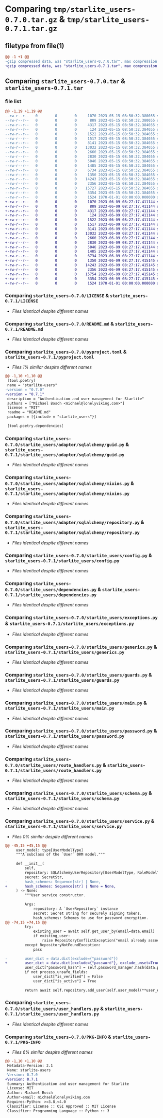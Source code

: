 # Comparing `tmp/starlite_users-0.7.0.tar.gz` & `tmp/starlite_users-0.7.1.tar.gz`

## filetype from file(1)

```diff
@@ -1 +1 @@
-gzip compressed data, was "starlite_users-0.7.0.tar", max compression
+gzip compressed data, was "starlite_users-0.7.1.tar", max compression
```

## Comparing `starlite_users-0.7.0.tar` & `starlite_users-0.7.1.tar`

### file list

```diff
@@ -1,19 +1,19 @@
--rw-r--r--   0        0        0     1070 2023-05-15 08:50:32.380055 starlite_users-0.7.0/LICENSE
--rw-r--r--   0        0        0      809 2023-05-15 08:50:32.380055 starlite_users-0.7.0/README.md
--rw-r--r--   0        0        0     4317 2023-05-15 08:50:32.384055 starlite_users-0.7.0/pyproject.toml
--rw-r--r--   0        0        0      124 2023-05-15 08:50:32.384055 starlite_users-0.7.0/starlite_users/__init__.py
--rw-r--r--   0        0        0     1522 2023-05-15 08:50:32.384055 starlite_users-0.7.0/starlite_users/adapter/sqlalchemy/guid.py
--rw-r--r--   0        0        0     1517 2023-05-15 08:50:32.384055 starlite_users-0.7.0/starlite_users/adapter/sqlalchemy/mixins.py
--rw-r--r--   0        0        0     8141 2023-05-15 08:50:32.384055 starlite_users-0.7.0/starlite_users/adapter/sqlalchemy/repository.py
--rw-r--r--   0        0        0    13032 2023-05-15 08:50:32.384055 starlite_users-0.7.0/starlite_users/config.py
--rw-r--r--   0        0        0     2660 2023-05-15 08:50:32.384055 starlite_users-0.7.0/starlite_users/dependencies.py
--rw-r--r--   0        0        0     2830 2023-05-15 08:50:32.384055 starlite_users-0.7.0/starlite_users/exceptions.py
--rw-r--r--   0        0        0     5046 2023-05-15 08:50:32.384055 starlite_users-0.7.0/starlite_users/generics.py
--rw-r--r--   0        0        0     1485 2023-05-15 08:50:32.384055 starlite_users-0.7.0/starlite_users/guards.py
--rw-r--r--   0        0        0     6734 2023-05-15 08:50:32.384055 starlite_users-0.7.0/starlite_users/main.py
--rw-r--r--   0        0        0     1350 2023-05-15 08:50:32.384055 starlite_users-0.7.0/starlite_users/password.py
--rw-r--r--   0        0        0    14243 2023-05-15 08:50:32.384055 starlite_users-0.7.0/starlite_users/route_handlers.py
--rw-r--r--   0        0        0     2356 2023-05-15 08:50:32.384055 starlite_users-0.7.0/starlite_users/schema.py
--rw-r--r--   0        0        0    15727 2023-05-15 08:50:32.384055 starlite_users-0.7.0/starlite_users/service.py
--rw-r--r--   0        0        0     3354 2023-05-15 08:50:32.384055 starlite_users-0.7.0/starlite_users/user_handlers.py
--rw-r--r--   0        0        0     1524 1970-01-01 00:00:00.000000 starlite_users-0.7.0/PKG-INFO
+-rw-r--r--   0        0        0     1070 2023-06-09 08:27:17.411144 starlite_users-0.7.1/LICENSE
+-rw-r--r--   0        0        0      809 2023-06-09 08:27:17.411144 starlite_users-0.7.1/README.md
+-rw-r--r--   0        0        0     4317 2023-06-09 08:27:17.411144 starlite_users-0.7.1/pyproject.toml
+-rw-r--r--   0        0        0      124 2023-06-09 08:27:17.411144 starlite_users-0.7.1/starlite_users/__init__.py
+-rw-r--r--   0        0        0     1522 2023-06-09 08:27:17.411144 starlite_users-0.7.1/starlite_users/adapter/sqlalchemy/guid.py
+-rw-r--r--   0        0        0     1517 2023-06-09 08:27:17.411144 starlite_users-0.7.1/starlite_users/adapter/sqlalchemy/mixins.py
+-rw-r--r--   0        0        0     8141 2023-06-09 08:27:17.411144 starlite_users-0.7.1/starlite_users/adapter/sqlalchemy/repository.py
+-rw-r--r--   0        0        0    13032 2023-06-09 08:27:17.411144 starlite_users-0.7.1/starlite_users/config.py
+-rw-r--r--   0        0        0     2660 2023-06-09 08:27:17.411144 starlite_users-0.7.1/starlite_users/dependencies.py
+-rw-r--r--   0        0        0     2830 2023-06-09 08:27:17.411144 starlite_users-0.7.1/starlite_users/exceptions.py
+-rw-r--r--   0        0        0     5046 2023-06-09 08:27:17.411144 starlite_users-0.7.1/starlite_users/generics.py
+-rw-r--r--   0        0        0     1485 2023-06-09 08:27:17.411144 starlite_users-0.7.1/starlite_users/guards.py
+-rw-r--r--   0        0        0     6734 2023-06-09 08:27:17.411144 starlite_users-0.7.1/starlite_users/main.py
+-rw-r--r--   0        0        0     1350 2023-06-09 08:27:17.415145 starlite_users-0.7.1/starlite_users/password.py
+-rw-r--r--   0        0        0    14243 2023-06-09 08:27:17.415145 starlite_users-0.7.1/starlite_users/route_handlers.py
+-rw-r--r--   0        0        0     2356 2023-06-09 08:27:17.415145 starlite_users-0.7.1/starlite_users/schema.py
+-rw-r--r--   0        0        0    15754 2023-06-09 08:27:17.415145 starlite_users-0.7.1/starlite_users/service.py
+-rw-r--r--   0        0        0     3354 2023-06-09 08:27:17.415145 starlite_users-0.7.1/starlite_users/user_handlers.py
+-rw-r--r--   0        0        0     1524 1970-01-01 00:00:00.000000 starlite_users-0.7.1/PKG-INFO
```

### Comparing `starlite_users-0.7.0/LICENSE` & `starlite_users-0.7.1/LICENSE`

 * *Files identical despite different names*

### Comparing `starlite_users-0.7.0/README.md` & `starlite_users-0.7.1/README.md`

 * *Files identical despite different names*

### Comparing `starlite_users-0.7.0/pyproject.toml` & `starlite_users-0.7.1/pyproject.toml`

 * *Files 1% similar despite different names*

```diff
@@ -1,10 +1,10 @@
 [tool.poetry]
 name = "starlite-users"
-version = "0.7.0"
+version = "0.7.1"
 description = "Authentication and user management for Starlite"
 authors = ["Michael Bosch <michael@lonelyviking.com>"]
 license = "MIT"
 readme = "README.md"
 packages = [{include = "starlite_users"}]
 
 [tool.poetry.dependencies]
```

### Comparing `starlite_users-0.7.0/starlite_users/adapter/sqlalchemy/guid.py` & `starlite_users-0.7.1/starlite_users/adapter/sqlalchemy/guid.py`

 * *Files identical despite different names*

### Comparing `starlite_users-0.7.0/starlite_users/adapter/sqlalchemy/mixins.py` & `starlite_users-0.7.1/starlite_users/adapter/sqlalchemy/mixins.py`

 * *Files identical despite different names*

### Comparing `starlite_users-0.7.0/starlite_users/adapter/sqlalchemy/repository.py` & `starlite_users-0.7.1/starlite_users/adapter/sqlalchemy/repository.py`

 * *Files identical despite different names*

### Comparing `starlite_users-0.7.0/starlite_users/config.py` & `starlite_users-0.7.1/starlite_users/config.py`

 * *Files identical despite different names*

### Comparing `starlite_users-0.7.0/starlite_users/dependencies.py` & `starlite_users-0.7.1/starlite_users/dependencies.py`

 * *Files identical despite different names*

### Comparing `starlite_users-0.7.0/starlite_users/exceptions.py` & `starlite_users-0.7.1/starlite_users/exceptions.py`

 * *Files identical despite different names*

### Comparing `starlite_users-0.7.0/starlite_users/generics.py` & `starlite_users-0.7.1/starlite_users/generics.py`

 * *Files identical despite different names*

### Comparing `starlite_users-0.7.0/starlite_users/guards.py` & `starlite_users-0.7.1/starlite_users/guards.py`

 * *Files identical despite different names*

### Comparing `starlite_users-0.7.0/starlite_users/main.py` & `starlite_users-0.7.1/starlite_users/main.py`

 * *Files identical despite different names*

### Comparing `starlite_users-0.7.0/starlite_users/password.py` & `starlite_users-0.7.1/starlite_users/password.py`

 * *Files identical despite different names*

### Comparing `starlite_users-0.7.0/starlite_users/route_handlers.py` & `starlite_users-0.7.1/starlite_users/route_handlers.py`

 * *Files identical despite different names*

### Comparing `starlite_users-0.7.0/starlite_users/schema.py` & `starlite_users-0.7.1/starlite_users/schema.py`

 * *Files identical despite different names*

### Comparing `starlite_users-0.7.0/starlite_users/service.py` & `starlite_users-0.7.1/starlite_users/service.py`

 * *Files 0% similar despite different names*

```diff
@@ -45,15 +45,15 @@
     user_model: type[UserModelType]
     """A subclass of the `User` ORM model."""
 
     def __init__(
         self,
         repository: SQLAlchemyUserRepository[UserModelType, RoleModelType],
         secret: SecretStr,
-        hash_schemes: Sequence[str] | None,
+        hash_schemes: Sequence[str] | None = None,
     ) -> None:
         """User service constructor.
 
         Args:
             repository: A `UserRepository` instance
             secret: Secret string for securely signing tokens.
             hash_schemes: Schemes to use for password encryption.
@@ -74,15 +74,15 @@
         try:
             existing_user = await self.get_user_by(email=data.email)
             if existing_user:
                 raise RepositoryConflictException("email already associated with an account")
         except RepositoryNotFoundException:
             pass
 
-        user_dict = data.dict(exclude={"password"})
+        user_dict = data.dict(exclude={"password"}, exclude_unset=True)
         user_dict["password_hash"] = self.password_manager.hash(data.password)
         if not process_unsafe_fields:
             user_dict["is_verified"] = False
             user_dict["is_active"] = True
 
         return await self.repository.add_user(self.user_model(**user_dict))  # pyright: ignore
```

### Comparing `starlite_users-0.7.0/starlite_users/user_handlers.py` & `starlite_users-0.7.1/starlite_users/user_handlers.py`

 * *Files identical despite different names*

### Comparing `starlite_users-0.7.0/PKG-INFO` & `starlite_users-0.7.1/PKG-INFO`

 * *Files 6% similar despite different names*

```diff
@@ -1,10 +1,10 @@
 Metadata-Version: 2.1
 Name: starlite-users
-Version: 0.7.0
+Version: 0.7.1
 Summary: Authentication and user management for Starlite
 License: MIT
 Author: Michael Bosch
 Author-email: michael@lonelyviking.com
 Requires-Python: >=3.8,<4.0
 Classifier: License :: OSI Approved :: MIT License
 Classifier: Programming Language :: Python :: 3
```

